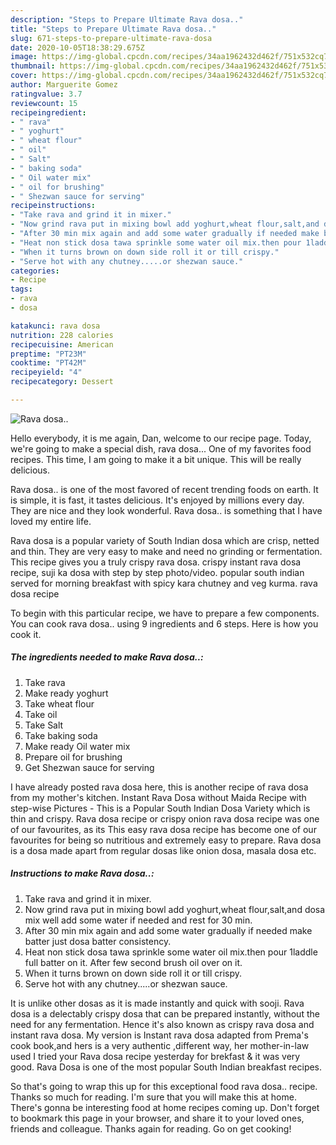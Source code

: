 ```yaml
---
description: "Steps to Prepare Ultimate Rava dosa.."
title: "Steps to Prepare Ultimate Rava dosa.."
slug: 671-steps-to-prepare-ultimate-rava-dosa
date: 2020-10-05T18:38:29.675Z
image: https://img-global.cpcdn.com/recipes/34aa1962432d462f/751x532cq70/rava-dosa-recipe-main-photo.jpg
thumbnail: https://img-global.cpcdn.com/recipes/34aa1962432d462f/751x532cq70/rava-dosa-recipe-main-photo.jpg
cover: https://img-global.cpcdn.com/recipes/34aa1962432d462f/751x532cq70/rava-dosa-recipe-main-photo.jpg
author: Marguerite Gomez
ratingvalue: 3.7
reviewcount: 15
recipeingredient:
- " rava"
- " yoghurt"
- " wheat flour"
- " oil"
- " Salt"
- " baking soda"
- " Oil water mix"
- " oil for brushing"
- " Shezwan sauce for serving"
recipeinstructions:
- "Take rava and grind it in mixer."
- "Now grind rava put in mixing bowl add yoghurt,wheat flour,salt,and dosa mix well add some water if needed and rest for 30 min."
- "After 30 min mix again and add some water gradually if needed make batter just dosa batter consistency."
- "Heat non stick dosa tawa sprinkle some water oil mix.then pour 1laddle full batter on it. After few second brush oil over on it."
- "When it turns brown on down side roll it or till crispy."
- "Serve hot with any chutney.....or shezwan sauce."
categories:
- Recipe
tags:
- rava
- dosa

katakunci: rava dosa 
nutrition: 228 calories
recipecuisine: American
preptime: "PT23M"
cooktime: "PT42M"
recipeyield: "4"
recipecategory: Dessert

---
```



![Rava dosa..](https://img-global.cpcdn.com/recipes/34aa1962432d462f/751x532cq70/rava-dosa-recipe-main-photo.jpg)

Hello everybody, it is me again, Dan, welcome to our recipe page. Today, we're going to make a special dish, rava dosa... One of my favorites food recipes. This time, I am going to make it a bit unique. This will be really delicious.

Rava dosa.. is one of the most favored of recent trending foods on earth. It is simple, it is fast, it tastes delicious. It's enjoyed by millions every day. They are nice and they look wonderful. Rava dosa.. is something that I have loved my entire life.

Rava dosa is a popular variety of South Indian dosa which are crisp, netted and thin. They are very easy to make and need no grinding or fermentation. This recipe gives you a truly crispy rava dosa. crispy instant rava dosa recipe, suji ka dosa with step by step photo/video. popular south indian served for morning breakfast with spicy kara chutney and veg kurma. rava dosa recipe


To begin with this particular recipe, we have to prepare a few components. You can cook rava dosa.. using 9 ingredients and 6 steps. Here is how you cook it.

<!--inarticleads1-->

##### The ingredients needed to make Rava dosa..:

1. Take  rava
1. Make ready  yoghurt
1. Take  wheat flour
1. Take  oil
1. Take  Salt
1. Take  baking soda
1. Make ready  Oil water mix
1. Prepare  oil for brushing
1. Get  Shezwan sauce for serving


I have already posted rava dosa here, this is another recipe of rava dosa from my mother&#39;s kitchen. Instant Rava Dosa without Maida Recipe with step-wise Pictures - This is a Popular South Indian Dosa Variety which is thin and crispy. Rava dosa recipe or crispy onion rava dosa recipe was one of our favourites, as its This easy rava dosa recipe has become one of our favourites for being so nutritious and extremely easy to prepare. Rava dosa is a dosa made apart from regular dosas like onion dosa, masala dosa etc. 

<!--inarticleads2-->

##### Instructions to make Rava dosa..:

1. Take rava and grind it in mixer.
1. Now grind rava put in mixing bowl add yoghurt,wheat flour,salt,and dosa mix well add some water if needed and rest for 30 min.
1. After 30 min mix again and add some water gradually if needed make batter just dosa batter consistency.
1. Heat non stick dosa tawa sprinkle some water oil mix.then pour 1laddle full batter on it. After few second brush oil over on it.
1. When it turns brown on down side roll it or till crispy.
1. Serve hot with any chutney.....or shezwan sauce.


It is unlike other dosas as it is made instantly and quick with sooji. Rava dosa is a delectably crispy dosa that can be prepared instantly, without the need for any fermentation. Hence it&#39;s also known as crispy rava dosa and instant rava dosa. My version is Instant rava dosa adapted from Prema&#39;s cook book,and hers is a very authentic ,different way, her mother-in-law used I tried your Rava dosa recipe yesterday for brekfast &amp; it was very good. Rava Dosa is one of the most popular South Indian breakfast recipes. 

So that's going to wrap this up for this exceptional food rava dosa.. recipe. Thanks so much for reading. I'm sure that you will make this at home. There's gonna be interesting food at home recipes coming up. Don't forget to bookmark this page in your browser, and share it to your loved ones, friends and colleague. Thanks again for reading. Go on get cooking!
